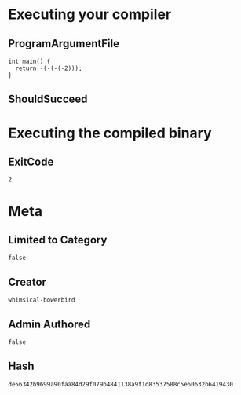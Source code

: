 # Executing your compiler

## ProgramArgumentFile

```
int main() {
  return -(-(-(-2)));
}
```

## ShouldSucceed

# Executing the compiled binary

## ExitCode

```
2
```

# Meta

## Limited to Category

```
false
```

## Creator

```
whimsical-bowerbird
```

## Admin Authored

```
false
```

## Hash

```
de56342b9699a90faa84d29f079b4841138a9f1d83537588c5e60632b6419430
```
